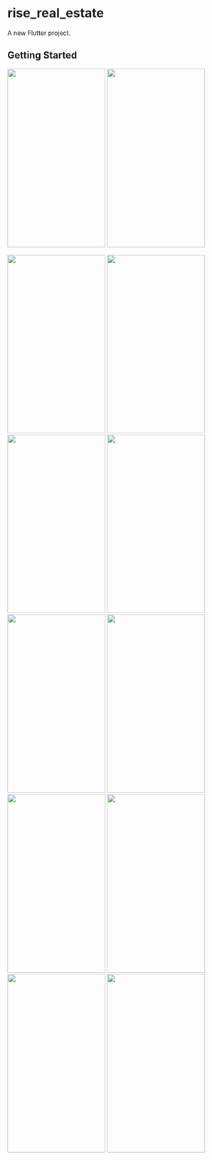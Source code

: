 # rise_real_estate

A new Flutter project.

## Getting Started

<img src="https://user-images.githubusercontent.com/90028171/184526604-56428d26-39b2-4237-9ed8-528e9ba7e672.png" width="220" height="400" />                        <img src="https://user-images.githubusercontent.com/90028171/184526614-f4ca4c82-b2ff-445e-82bf-a29b909dcf45.png" width="220" height="400" />



 <img src="https://user-images.githubusercontent.com/90028171/184526627-aecc1cd7-fe4c-43c9-a515-5f7c34d91dc3.png" width="220" height="400" />
 <img src="https://user-images.githubusercontent.com/90028171/184526633-ed1a811a-8306-4730-96d7-99c55791d54b.png" width="220" height="400" />
            
            
 <img src="https://user-images.githubusercontent.com/90028171/184526646-1f980d7e-e3d7-4eae-ab88-10b2d4703aab.png" width="220" height="400" />
            
                      
 <img src="https://user-images.githubusercontent.com/90028171/184526666-6b2c369c-19c2-43e8-aa14-43061613d7d4.png" width="220" height="400" />

<img src="https://user-images.githubusercontent.com/90028171/184526671-f06aa1e6-cd10-4bc2-971f-8219910cb051.png" width="220" height="400" />


<img src="https://user-images.githubusercontent.com/90028171/184526684-a58b8987-6172-4bf9-b2b6-e89dfd719c85.png" width="220" height="400" />

<img src="https://user-images.githubusercontent.com/90028171/184526700-af63545b-4ad3-43e1-bc0e-bbf5d93e0802.png" width="220" height="400" />

<img src="https://user-images.githubusercontent.com/90028171/184526722-e92e9149-6322-46b3-941f-4ad1ff0a9a92.png" width="220" height="400" />


<img src="https://user-images.githubusercontent.com/90028171/184526736-fcdc3aa8-cbf9-4d6f-89e7-8dc1340ad431.png" width="220" height="400" />

<img src="https://user-images.githubusercontent.com/90028171/184526750-5eab4052-2c39-424f-ba9d-92c9cf03480d.png" width="220" height="400" />





